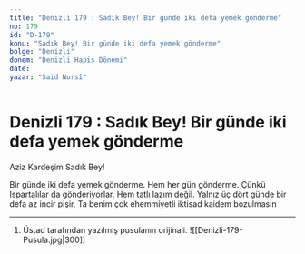 ```yaml
---
title: "Denizli 179 : Sadık Bey! Bir günde iki defa yemek gönderme"
no: 179
id: "D-179"
konu: "Sadık Bey! Bir günde iki defa yemek gönderme"
bolge: "Denizli"
donem: "Denizli Hapis Dönemi"
date: 
yazar: "Said Nursî"
---
```


# Denizli 179 : Sadık Bey! Bir günde iki defa yemek gönderme

Aziz Kardeşim Sadık Bey!

Bir günde iki defa yemek gönderme. Hem her gün gönderme. Çünkü Ispartalılar da gönderiyorlar. Hem tatlı lazım değil. Yalnız üç dört günde bir defa az incir pişir. Ta benim çok ehemmiyetli iktisad kaidem bozulmasın

***

1. Üstad tarafından yazılmış pusulanın orijinali.
![[Denizli-179-Pusula.jpg|300]]

